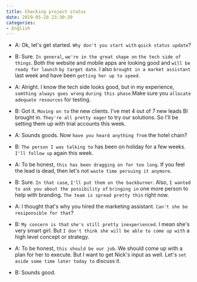 ```yaml
---
title: Checking project status
date: 2019-05-28 23:30:39
categories:
- English
---
```


- A:  Ok, let's get started. `Why don't you start with` `quick status update`?

- B:  Sure. `In general`, `we're in the great shape on` `the tech side of things`. Both the website and mobile apps are looking good and `will be ready for launch` `by target date`. I also `brought in a market assistant` last week and have been `getting her up to speed`.

- A: Alright. I know the tech side looks good, but in my experience, `somthing always goes wrong` `during this phase`.Make sure you `allocate adequate resources` for testing.

- B: Got it. `Moving on to` the new clients. I've met 4 out of 7 new leads Bl brought in. `They're all pretty eager` to try our solutions.  So I'll be setting them up with trial accounts this week.

- A: Sounds goods. Now `have you heard anything from` the hotel chain? 

- B: `The person I was talking to` has been on holiday for a few weeks. `I'll follow up` again this week.

- A: To be honest, `this has been dragging on for too long`. If you feel the lead is dead, then let's not `waste time persuing it anymore`.

- B: Sure. `In that case`, `I'll put them on the backburner`. Also, `I wanted to ask you about the possibility of` `bringing in` one more person to help with branding. `The team is spread pretty thin` right now.

- A: I thought that's why you hired the marketing assistant. `Can't she be resiponsible for that`? 

- B: `My concern is that` `she's still pretty inexperienced`. I mean she's very smart girl. But `I don't think she will be able to come up with` a high level concept or strategy.

- A: To be honest, `this should be our job`. We should come up with a plan for her to execute. But I want to get Nick's input as well. Let's `set aside some time later today to` discuss it.

- B: Sounds good.